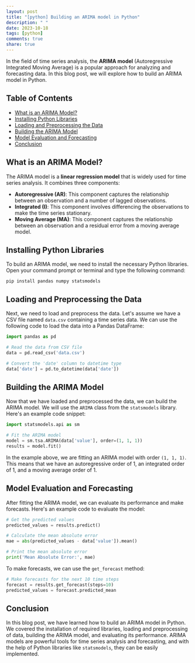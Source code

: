 ```yaml
---
layout: post
title: "[python] Building an ARIMA model in Python"
description: " "
date: 2023-10-18
tags: [python]
comments: true
share: true
---
```


In the field of time series analysis, the **ARIMA model** (Autoregressive Integrated Moving Average) is a popular approach for analyzing and forecasting data. In this blog post, we will explore how to build an ARIMA model in Python.

## Table of Contents
- [What is an ARIMA Model?](#what-is-an-arima-model)
- [Installing Python Libraries](#installing-python-libraries)
- [Loading and Preprocessing the Data](#loading-and-preprocessing-the-data)
- [Building the ARIMA Model](#building-the-arima-model)
- [Model Evaluation and Forecasting](#model-evaluation-and-forecasting)
- [Conclusion](#conclusion)

## What is an ARIMA Model?
The ARIMA model is a **linear regression model** that is widely used for time series analysis. It combines three components:
- **Autoregressive (AR)**: This component captures the relationship between an observation and a number of lagged observations.
- **Integrated (I)**: This component involves differencing the observations to make the time series stationary.
- **Moving Average (MA)**: This component captures the relationship between an observation and a residual error from a moving average model.

## Installing Python Libraries
To build an ARIMA model, we need to install the necessary Python libraries. Open your command prompt or terminal and type the following command:

```shell
pip install pandas numpy statsmodels
```

## Loading and Preprocessing the Data
Next, we need to load and preprocess the data. Let's assume we have a CSV file named `data.csv` containing a time series data. We can use the following code to load the data into a Pandas DataFrame:

```python
import pandas as pd

# Read the data from CSV file
data = pd.read_csv('data.csv')

# Convert the 'date' column to datetime type
data['date'] = pd.to_datetime(data['date'])
```

## Building the ARIMA Model
Now that we have loaded and preprocessed the data, we can build the ARIMA model. We will use the `ARIMA` class from the `statsmodels` library. Here's an example code snippet:

```python
import statsmodels.api as sm

# Fit the ARIMA model
model = sm.tsa.ARIMA(data['value'], order=(1, 1, 1))
results = model.fit()
```

In the example above, we are fitting an ARIMA model with order `(1, 1, 1)`. This means that we have an autoregressive order of 1, an integrated order of 1, and a moving average order of 1.

## Model Evaluation and Forecasting
After fitting the ARIMA model, we can evaluate its performance and make forecasts. Here's an example code to evaluate the model:

```python
# Get the predicted values
predicted_values = results.predict()

# Calculate the mean absolute error
mae = abs(predicted_values - data['value']).mean()

# Print the mean absolute error
print('Mean Absolute Error:', mae)
```

To make forecasts, we can use the `get_forecast` method:

```python
# Make forecasts for the next 10 time steps
forecast = results.get_forecast(steps=10)
predicted_values = forecast.predicted_mean
```

## Conclusion
In this blog post, we have learned how to build an ARIMA model in Python. We covered the installation of required libraries, loading and preprocessing of data, building the ARIMA model, and evaluating its performance. ARIMA models are powerful tools for time series analysis and forecasting, and with the help of Python libraries like `statsmodels`, they can be easily implemented.